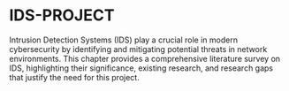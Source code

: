 # IDS-PROJECT
Intrusion Detection Systems (IDS) play a crucial role in modern cybersecurity by identifying and mitigating potential threats in network environments. This chapter provides a comprehensive literature survey on IDS, highlighting their significance, existing research, and research gaps that justify the need for this project.
